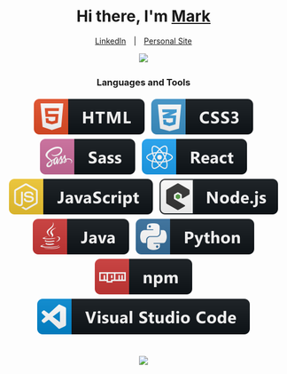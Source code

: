 <div align="center">
   <h1>Hi there, I'm <a href="https://www.markartishuk.com/">Mark</a>
</div>
<p align="center">
    <a href="https://www.linkedin.com/in/mark-artishuk/" style="margin-right: 10px;">LinkedIn</a>
    |
    <a href="https://www.markartishuk.com/" style="margin-left: 10px;">Personal Site</a>
</p>

<div align="center">
   <img src="https://github-readme-stats.vercel.app/api?username=artish1&theme=prussian">
</div>

<h3 align="center">Languages and Tools</h3>

<p align="center" style="margin-bottom: 35px;">
 <img src="./svgs/html.svg" alt="HTML" style="vertical-align:top; margin:4px">
 <img src="./svgs/css3.svg" alt="CSS" style="vertical-align:top; margin:4px">
 <img src="./svgs/sass.svg" alt="SASS" style="vertical-align:top; margin:4px">
 <img src="./svgs/react.svg" alt="React" style="vertical-align:top; margin:4px">
 <img src="./svgs/js.svg" alt="JavaScript" style="vertical-align:top; margin:4px">
 <img src="./svgs/nodejs_larger.svg" alt="NodeJS" style="vertical-align:top; margin:4px">
  <img src="./svgs/java.svg" alt="Java" style="vertical-align:top; margin:4px">
 <img src="./svgs/python.svg" alt="Python" style="vertical-align:top; margin:4px">
 <img src="./svgs/npm.svg" alt="Node Package Manager" style="vertical-align:top; margin:4px">
 <img src="./svgs/visualstudio_code.svg" alt="Visual Studio Code" style="vertical-align:top; margin:4px">
</p>

<div align="center">
    <a href="https://forthebadge.com">
        <img src="https://forthebadge.com/images/badges/60-percent-of-the-time-works-every-time.svg">
    </a>
</div>
